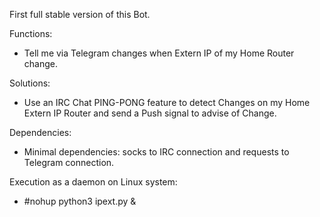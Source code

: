 First full stable version of this Bot.

Functions:
- Tell me via Telegram changes when Extern IP of my Home Router change.

Solutions:
- Use an IRC Chat PING-PONG feature to detect Changes on my Home Extern IP Router and send a Push signal to advise of Change.

Dependencies:
- Minimal dependencies: socks to IRC connection and requests to Telegram connection.

Execution as a daemon on Linux system:
- #nohup python3 ipext.py &
